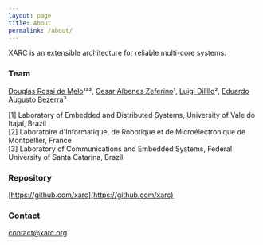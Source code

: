 ```yaml
---
layout: page
title: About
permalink: /about/
---
```


XARC is an extensible architecture for reliable multi-core systems.

### Team

[Douglas Rossi de Melo](mailto:drm@ieee.org)¹²³, [Cesar Albenes Zeferino](mailto:zeferino@univali.br)¹, [Luigi Dilillo](mailto:dilillo@lirmm.fr)², [Eduardo Augusto Bezerra](mailto:eduardo.bezerra@ufsc.br)³


[1] Laboratory of Embedded and Distributed Systems, University of Vale do Itajaí, Brazil  
[2] Laboratoire d'Informatique, de Robotique et de Microélectronique de Montpellier, France  
[3] Laboratory of Communications and Embedded Systems, Federal University of Santa Catarina, Brazil

### Repository

[https://github.com/xarc](https://github.com/xarc)

### Contact

[contact@xarc.org](mailto:contact@xarc.org)

